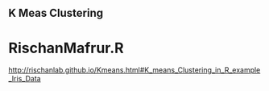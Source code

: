 K Meas Clustering
---

# RischanMafrur.R 
http://rischanlab.github.io/Kmeans.html#K_means_Clustering_in_R_example_Iris_Data
